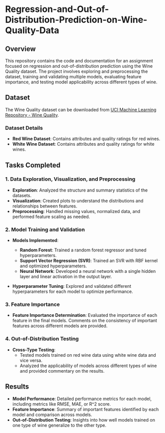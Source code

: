 # Regression-and-Out-of-Distribution-Prediction-on-Wine-Quality-Data

## Overview

This repository contains the code and documentation for an assignment focused on regression and out-of-distribution prediction using the Wine Quality dataset. The project involves exploring and preprocessing the dataset, training and validating multiple models, evaluating feature importance, and testing model applicability across different types of wine.

## Dataset

The Wine Quality dataset can be downloaded from [UCI Machine Learning Repository - Wine Quality](https://archive.ics.uci.edu/ml/datasets/Wine+Quality).

### Dataset Details

- **Red Wine Dataset**: Contains attributes and quality ratings for red wines.
- **White Wine Dataset**: Contains attributes and quality ratings for white wines.

## Tasks Completed

### 1. Data Exploration, Visualization, and Preprocessing

- **Exploration**: Analyzed the structure and summary statistics of the datasets.
- **Visualization**: Created plots to understand the distributions and relationships between features.
- **Preprocessing**: Handled missing values, normalized data, and performed feature scaling as needed.

### 2. Model Training and Validation

- **Models Implemented**:
  - **Random Forest**: Trained a random forest regressor and tuned hyperparameters.
  - **Support Vector Regression (SVR)**: Trained an SVR with RBF kernel and optimized hyperparameters.
  - **Neural Network**: Developed a neural network with a single hidden layer and linear activation in the output layer.

- **Hyperparameter Tuning**: Explored and validated different hyperparameters for each model to optimize performance.

### 3. Feature Importance

- **Feature Importance Determination**: Evaluated the importance of each feature in the final models. Comments on the consistency of important features across different models are provided.

### 4. Out-of-Distribution Testing

- **Cross-Type Testing**:
  - Tested models trained on red wine data using white wine data and vice versa.
  - Analyzed the applicability of models across different types of wine and provided commentary on the results.

## Results

- **Model Performance**: Detailed performance metrics for each model, including metrics like RMSE, MAE, or R^2 score.
- **Feature Importance**: Summary of important features identified by each model and comparison across models.
- **Out-of-Distribution Testing**: Insights into how well models trained on one type of wine generalize to the other type.
